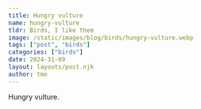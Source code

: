 ```yaml
---
title: Hungry vulture
name: hungry-vulture
tldr: Birds, I like them
image: /static/images/blog/birds/hungry-vulture.webp
tags: ["post", "birds"]
categories: ["birds"]
date: 2024-31-09
layout: layouts/post.njk
author: tmo
---
```


Hungry vulture.
